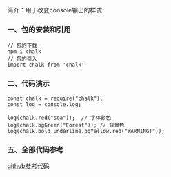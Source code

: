 简介：用于改变console输出的样式
### 一、包的安装和引用

```
// 包的下载
npm i chalk 
// 包的引入
import chalk from 'chalk'
```

### 二、代码演示

```
const chalk = require("chalk");
const log = console.log;

log(chalk.red("sea"));  // 字体颜色
log(chalk.bgGreen("Forest")); // 背景色
log(chalk.bold.underline.bgYellow.red("WARNING!")); 
```


### 五、全部代码参考
[github参考代码](https://github.com/T-en1991/usePackages/useChalk)
